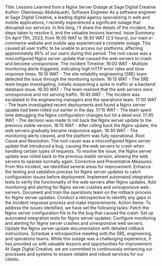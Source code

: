 Title: Lessons Learned from a Nginx Server Outage at Sage Digital Creative
Author: Olanrewaju Abdulquadri, Software Engineer
As a software engineer at Sage Digital Creative, a leading digital agency specializing in web and mobile applications, I recently experienced a significant outage that disrupted our services. In this blog, I'll share the details of the incident, the steps taken to resolve it, and the valuable lessons learned.
Issue Summary:
On April 11th, 2023, from 16:00 WAT to 18:30 WAT (2.5 hours), our main e-commerce website and mobile app experienced a complete outage. This caused all user traffic to be unable to access our platforms, affecting approximately 85% of our users during this period. The root cause was a misconfigured Nginx server update that caused the web servers to crash and become unresponsive.
The Incident Timeline:
16:00 WAT - Multiple monitoring alerts triggered, indicating high HTTP error rates and slow response times.
16:10 WAT - The site reliability engineering (SRE) team detected the issue through the monitoring system.
16:15 WAT - The SRE team began investigating, initially suspecting a spike in traffic or a backend database issue.
16:30 WAT - The team realized that the web servers were unresponsive and not serving traffic.
16:45 WAT - The incident was escalated to the engineering managers and the operations team.
17:00 WAT - The team investigated recent deployments and found a Nginx server update had been rolled out earlier in the day.
17:15 WAT - The team spent time debugging the Nginx configuration changes but hit a dead end.
17:45 WAT - The decision was made to roll back the Nginx server update to the previous stable version.
18:15 WAT - After rolling back the Nginx update, the web servers gradually became responsive again.
18:30 WAT - The monitoring alerts cleared, and the platform was fully operational.
Root Cause and Resolution:
The root cause was a misconfigured Nginx server update that introduced a bug, causing the web servers to crash when handling certain types of requests. To resolve the issue, the Nginx server update was rolled back to the previous stable version, allowing the web servers to operate normally again.
Corrective and Preventative Measures:
From this incident, we identified several areas for improvement:
Enhance the testing and validation process for Nginx server updates to catch configuration issues before deployment.
Implement automated integration tests to verify the functionality of the web servers after Nginx updates.
Add monitoring and alerting for Nginx server crashes and unresponsive web servers.
Document and train the operations team on the rollback process for Nginx server updates.
Conduct a retrospective to identify any gaps in the incident response process and make improvements.
Action Items:
To address the issues identified, we have set the following tasks:
Patch the Nginx server configuration file to fix the bug that caused the crash.
Set up automated integration tests for Nginx server updates.
Configure monitoring and alerting for Nginx server crashes and unresponsive web servers.
Update the Nginx server update documentation with detailed rollback instructions.
Schedule a retrospective meeting with the SRE, engineering, and operations teams.
While this outage was a challenging experience, it has provided us with valuable lessons and opportunities for improvement. At Sage Digital Creative, we are committed to continuously enhancing our processes and systems to ensure reliable and robust services for our clients.

